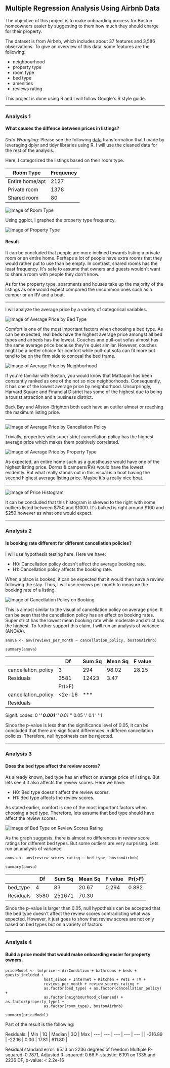 ## Multiple Regression Analysis Using Airbnb Data

The objective of this project is to make onboarding process for Boston homeowners easier by suggesting to them how much they should charge for their property.

The dataset is from Airbnb, which includes about 37 features and 3,586 observations. To give an overview of this data, some features are the following:
- neighbourhood
- property type
- room type
- bed type
- amenities
- reviews rating

This project is done using R and I will follow Google's R style guide.

---

### Analysis 1
#### What causes the diffence between prices in listings?
*Data Wrangling*: Please see the following [data](https://github.com/gpadolina/multipleRegressionAnaysisWithAirbnb/blob/master/priceModel.R) transformation that I made by leveraging dplyr and tidyr libraries using R. I will use the cleaned data for the rest of the analysis.

Here, I categorized the listings based on their room type.

| Room Type | Frequency |
| --- | --- |
| Entire home/apt | 2127 |
| Private room | 1378 |
| Shared room | 80 |

![Image of Room Type](https://github.com/gpadolina/multipleRegressionAnaysisWithAirbnb/blob/master/plots/roomType.png)

Using ggplot, I graphed the property type frequency.

![Image of Property Type](https://github.com/gpadolina/multipleRegressionAnaysisWithAirbnb/blob/master/plots/propertyType.png)

#### Result
It can be concluded that people are more inclined towards listing a private room or an entire home. Perhaps a lot of people have extra rooms that they would rather put to use than be empty. In contrast, shared rooms has the least frequency. It's safe to assume that owners and guests wouldn't want to share a room with people they don't know.

As for the property type, apartments and houses take up the majority of the listings as one would expect compared the uncommon ones such as a camper or an RV and a boat.

---

I will analyze the average price by a variety of categorical variables.

![Image of Average Price by Bed Type](https://github.com/gpadolina/multipleRegressionAnaysisWithAirbnb/blob/master/plots/avgPriceByBedType..png)

Comfort is one of the most important factors when choosing a bed type. As can be expected, real beds have the highest average price amongst all bed types and airbeds has the lowest.  Couches and pull-out sofas almost has the same average price because they're quiet similar. However, couches might be a better choice for comfort while pull-out sofa can fit more but tend to be on the firm side to conceal the bed frame.

![Image of Average Price by Neighborhood](https://github.com/gpadolina/multipleRegressionAnaysisWithAirbnb/blob/master/plots/avgPriceByNeighborhood.png)

If you're familiar with Boston, you would know that Mattapan has been constantly ranked as one of the not so nice neighborhoods. Consequently, it has one of the lowest average price by neighborhood. Unsurpringly, Harvard Square and Financial District has some of the highest due to being a tourist attraction and a business district.

Back Bay and Allston-Brighton both each have an outlier almost or reaching the maximum listing price.

---

![Image of Average Price by Cancellation Policy](https://github.com/gpadolina/multipleRegressionAnaysisWithAirbnb/blob/master/plots/avgPricebyCancellationPolicy.png)

Trivially, properties with super strict cancellation policy has the highest average price which makes them positively correlated.

![Image of Average Price by Property Type](https://github.com/gpadolina/multipleRegressionAnaysisWithAirbnb/blob/master/plots/avgPriceByPropertyType.png)

As expected, an entire home such as a guesthouse would have one of the highest listing price. Dorms & campers/RVs would have the lowest evidently. But what really stands out in this visual is a boat having the second highest average listing price. Maybe it's a really nice boat.

---

![Image of Price Histogram](https://github.com/gpadolina/multipleRegressionAnaysisWithAirbnb/blob/master/plots/priceHistogram.png)

It can be concluded that this histogram is skewed to the right with some outliers listed between $750 and $1000. It's bulked is right around $100 and $250 however as what one would expect.

---

### Analysis 2
#### Is booking rate different for different cancellation policies?

I will use hypothesis testing here. Here we have:
* H0: Cancellation policy doesn't affect the average booking rate.
* H1: Cancellation policy affects the booking rate.

When a place is booked, it can be expected that it would then have a review following the stay. Thus, I will use reviews per month to measure the booking rate of a listing.

![Image of Cancellation Policy on Booking](https://github.com/gpadolina/multipleRegressionAnaysisWithAirbnb/blob/master/plots/cancellationPolicyonBookings.png)

This is almost similar to the visual of cancellation policy on average price. It can be seen that the cancellation policy has an effect on booking rates. Super strict has the lowest mean booking rate while moderate and strict has the highest. To further support this claim, I will run an analysis of variance (ANOVA).
```
anova <- aov(reviews_per_month ~ cancellation_policy, bostonAirbnb)

summary(anova)
```

| | Df | Sum Sq | Mean Sq | F value |
| --- | --- | --- | --- | --- |
| cancellation_policy | 3 | 294 | 98.02 | 28.25 |
| Residuals | 3581 | 12423 | 3.47 | |
| | Pr(>F) | | | |
| cancellation_policy | <2e-16 | *** |
| Residuals | | | | |

Signif. codes:
0 '***' 0.001 '**' 0.01 '*' 0.05 '.' 0.1 ' ' 1

Since the p-value is less than the significance level of 0.05, it can be concluded that there are significant differences in differen cancellation policies. Therefore, null hypothesis can be rejected.

---

### Analysis 3
#### Does the bed type affect the review scores?

As already known, bed type has an effect on average price of listings. But lets see if it also affects the review scores. Here we have:
* H0: Bed type doesn't affect the review scores.
* H1: Bed type affects the review scores.

As stated earlier, comfort is one of the most important factors when choosing a bed type. Therefore, lets assume that bed type should have affect the review scores.

![Image of Bed Type on Review Scores Rating](https://github.com/gpadolina/multipleRegressionAnaysisWithAirbnb/blob/master/plots/bedTypeonReviewScoresRating.png)

As the graph suggests, there is almost no differences in review score ratings for different bed types. But some outliers are very surprising. Lets run an analysis of variance.
```
anova <- aov(review_scores_rating ~ bed_type, bostonAirbnb)

summary(anova)
```
| | Df | Sum Sq | Mean Sq | F value | Pr(>F) |
| --- | --- | --- | --- | --- | --- |
| bed_type | 4 | 83 | 20.67 | 0.294 | 0.882 |
| Residuals | 3580 | 251671 | 70.30 | | |

Since the p-value is larger than 0.05, null hypothesis can be accepted that the bed type doesn't affect the review scores contradicting what was expected. However, it just goes to show that review scores are not only based on bed types but on a variety of factors.

---

### Analysis 4
#### Build a price model that would make onboarding easier for property owners.
```
priceModel <- lm(price ~ AirCondition + bathrooms + beds + guests_included +
                 host_since + Internet + Kitchen + Pets + TV + 
                 reviews_per_month + review_scores_rating + 
                 as.factor(bed_type) + as.factor(cancellation_policy) +
                 as.factor(neighbourhood_cleansed) + as.factor(property_type) +
                 as.factor(room_type), bostonAirbnb)

summary(priceModel)
```
Part of the result is the following:

Residuals:
| Min | 1Q | Median | 3Q | Max
| --- | --- | --- | --- | --- |
| -316.89 | -22.16 | 0.00 | 17.81 | 611.80 |

Residual standard error: 65.13 on 2236 degrees of freedom
Multiple R-squared: 0.7871, Adjusted R-squared: 0.66
F-statistic: 6.191 on 1335 and 2236 DF, p-value: < 2.2e-16
